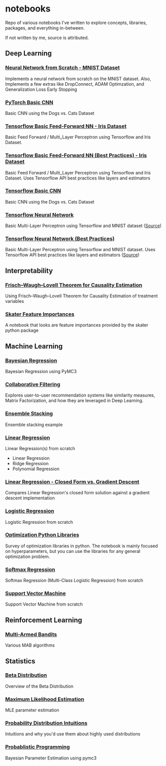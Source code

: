 # notebooks
Repo of various notebooks I've written to explore concepts, libraries, packages, and everything in-between.

If not written by me, source is attributed. 

## Deep Learning

### [Neural Network from Scratch - MNIST Dataset](./nn_from_scratch_MNIST.ipynb)
Implements a neural network from scratch on the MNIST dataset. Also, Implements a few extras like DropConnect, ADAM Optimzation, and Generalization Loss Early Stopping

### [PyTorch Basic CNN](./pytorch_cnn.ipynb)
Basic CNN using the Dogs vs. Cats Dataset

### [Tensorflow Basic Feed-Forward NN - Iris Dataset](./tensorflow_mlp_iris.ipynb)
Basic Feed Forward / Multi_Layer Perceptron using Tensorflow and Iris Dataset.

### [Tensorflow Basic Feed-Forward NN (Best Practices) - Iris Dataset](./tensorflow_mlp_iris_best_practices.ipynb)
Basic Feed Forward / Multi_Layer Perceptron using Tensorflow and Iris Dataset. Uses Tensorflow API best practices like layers and estimators

### [Tensorflow Basic CNN](./tensorflow_cnn.ipynb)
Basic CNN using the Dogs vs. Cats Dataset

### [Tensorflow Neural Network](./tensorflow_neural_network_primer.ipynb)
Basic Multi-Layer Perceptron using Tensorflow and MNIST dataset ([Source](https://github.com/aymericdamien/TensorFlow-Examples/blob/master/notebooks/3_NeuralNetworks/neural_network_raw.ipynb))

### [Tensorflow Neural Network (Best Practices)](./tensorflow_neural_network_primer_best_practices.ipynb)
Basic Multi-Layer Perceptron using Tensorflow and MNIST dataset. Uses Tensorflow API best practices like layers and estimators ([Source](https://github.com/aymericdamien/TensorFlow-Examples/blob/master/notebooks/3_NeuralNetworks/neural_network.ipynb))

## Interpretability

### [Frisch–Waugh–Lovell Theorem for Causality Estimation](./frisch_waugh_lovell.ipynb)
Using Frisch–Waugh–Lovell Theorem for Causality Estimation of treatment variables

### [Skater Feature Importances](./skater_global_feature_importances.ipynb)
A notebook that looks are feature importances provided by the skater python package

## Machine Learning

### [Bayesian Regression](./bayesian_regression_pymc3.ipynb)
Bayesian Regression using PyMC3

### [Collaborative Filtering](./collaborative_filtering.ipynb)
Explores user-to-user recommendation systems like similarity measures, Matrix Factorization, and how they are leveraged in Deep Learning.

### [Ensemble Stacking](./ensemble_stacking.ipynb)
Ensemble stacking example

### [Linear Regression](./linear_regression.ipynb)
Linear Regression(s) from scratch
-  Linear Regression
-  Ridge Regression
-  Polynomial Regression

### [Linear Regression - Closed Form vs. Gradient Descent](./linear_regression_closed_form_vs_gradient_descent.ipynb)
Compares Linear Regression's closed form solution against a gradient descent implementation

### [Logistic Regression](./logistic_regression.ipynb)
Logistic Regression from scratch

### [Optimization Python Libraries](./optimization_libraries.ipynb)
Survey of optimization libraries in python. The notebook is mainly focused on hyperparameters, but you can use the libraries for any general optimization problem.

### [Softmax Regression](./softmax_regression.ipynb)
Softmax Regression (Multi-Class Logistic Regression) from scratch

### [Support Vector Machine](./svm.ipynb)
Support Vector Machine from scratch

## Reinforcement Learning

### [Multi-Armed Bandits](./multi_armed_bandits.ipynb)
Various MAB algorithms

## Statistics

### [Beta Distribution](./beta_distribution.ipynb)
Overview of the Beta Distribution

### [Maximum Likelihood Estimation](mle.ipynb)
MLE parameter estimation

### [Probability Distribution Intuitions](./probability_distribution_intuitions.ipynb)
Intuitions and why you'd use them about highly used distributions

### [Probablistic Programming](./probabilistic_programming.ipynb)
Bayesian Parameter Estimation using pymc3


